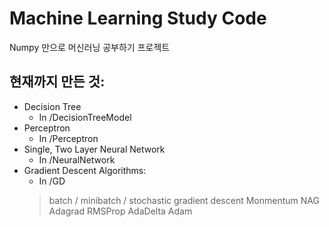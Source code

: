 # Machine Learning Study Code
Numpy 만으로 머신러닝 공부하기 프로젝트

## 현재까지 만든 것:
* Decision Tree
    * In /DecisionTreeModel
* Perceptron
    * In /Perceptron
* Single, Two Layer Neural Network
    * In /NeuralNetwork
* Gradient Descent Algorithms:
    * In /GD
    > batch / minibatch / stochastic gradient descent
    > Monmentum
    > NAG
    > Adagrad
    > RMSProp
    > AdaDelta
    > Adam
    

